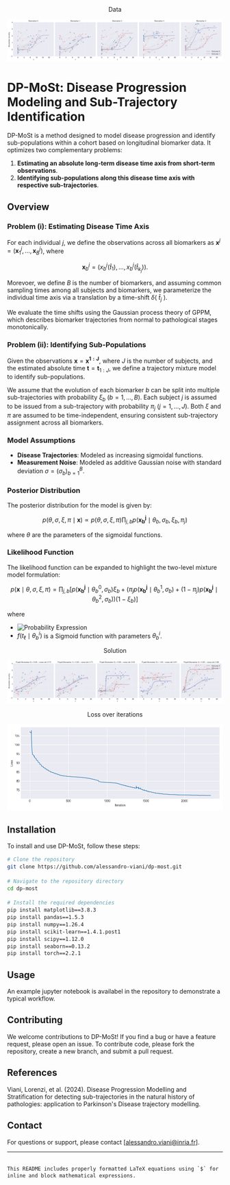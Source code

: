 <div align="center">
  Data
</div>

![data](fig_benchmarks/data.png)

# DP-MoSt: Disease Progression Modeling and Sub-Trajectory Identification

DP-MoSt is a method designed to model disease progression and identify sub-populations within a cohort based on longitudinal biomarker data. It optimizes two complementary problems: 

1. **Estimating an absolute long-term disease time axis from short-term observations**.
2. **Identifying sub-populations along this disease time axis with respective sub-trajectories**.

## Overview

### Problem (i): Estimating Disease Time Axis

For each individual $j$, we define the observations across all biomarkers as $\mathbf{x}^j = (\mathbf{x}^j_1, ..., \mathbf{x}^j_B)$, where 

$$
\mathbf{x}^j_b = (x_b^j(\hat t_{1}), ..., x_b^j(\hat{t}_{k_j})).
$$ 

Morevoer, we define $B$ is the number of biomarkers, and assuming common sampling times among all subjects and biomarkers, we parameterize the individual time axis via a translation by a time-shift $\delta ($ $\hat t_j$ $)$.

We evaluate the time shifts using the Gaussian process theory of GPPM, which describes biomarker trajectories from normal to pathological stages monotonically.

### Problem (ii): Identifying Sub-Populations

Given the observations $\mathbf{x} = \mathbf{x^{1:J}}$, where $J$ is the number of subjects, and the estimated absolute time $\mathbf{t} = \mathbf{t}_{1:J}$, we define a trajectory mixture model to identify sub-populations. 

We assume that the evolution of each biomarker $b$ can be split into multiple sub-trajectories with probability $\xi_b$ ($b=1, \ldots, B$). Each subject $j$ is assumed to be issued from a sub-trajectory with probability $\pi_j$ ($j=1, \ldots, J$). Both $\xi$ and $\pi$ are assumed to be time-independent, ensuring consistent sub-trajectory assignment across all biomarkers.

### Model Assumptions

- **Disease Trajectories**: Modeled as increasing sigmoidal functions.
- **Measurement Noise**: Modeled as additive Gaussian noise with standard deviation $\sigma = (\sigma_b)_{b=1}^B$.

### Posterior Distribution

The posterior distribution for the model is given by:

$$
p(\theta, \sigma, \xi, \pi \mid \mathbf{x}) \propto p(\theta, \sigma, \xi, \pi) \prod_{j,b} p(\mathbf{x_b^j} \mid \theta_b, \sigma_b, \xi_b, \pi_j)
$$

where $\theta$ are the parameters of the sigmoidal functions.

### Likelihood Function

The likelihood function can be expanded to highlight the two-level mixture model formulation:

$$
p(\mathbf{x} \mid \theta, \sigma, \xi, \pi) = \prod_{j,b} \left[ p(\mathbf{x_b^j} \mid \theta_b^0, \sigma_b)\xi_b + \left(\pi_j p(\mathbf{x_b^j} \mid \theta_b^1, \sigma_b) + (1-\pi_j) p(\mathbf{x_b^j} \mid \theta_b^2, \sigma_b) \right)(1-\xi_b) \right]
$$

where

- ![Probability Expression](https://latex.codecogs.com/svg.latex?p(\mathbf{x}_b^j%20\mid%20\theta_b^i,%20\sigma_b)%20=%20\prod_{\ell=1}^{k_j}%20\text{NormPDF}(x_b^j(t_\ell),%20f(t_\ell%20\mid%20\theta_b^i),%20\sigma_b))
- $f(t_\ell \mid \theta_b^i)$ is a Sigmoid function with parameters $\theta_b^i$.

<div align="center">
  Solution
</div>

![solution](fig_benchmarks/final_sol.png)


<div align="center">
  Loss over iterations
</div>

![solution](fig_benchmarks/loss.png)


## Installation

To install and use DP-MoSt, follow these steps:

```bash
# Clone the repository
git clone https://github.com/alessandro-viani/dp-most.git

# Navigate to the repository directory
cd dp-most

# Install the required dependencies
pip install matplotlib==3.8.3
pip install pandas==1.5.3
pip install numpy==1.26.4
pip install scikit-learn==1.4.1.post1
pip install scipy==1.12.0
pip install seaborn==0.13.2
pip install torch==2.2.1

```

## Usage

An example jupyter notebook is availabel in the repository to demonstrate a typical workflow.

## Contributing

We welcome contributions to DP-MoSt! If you find a bug or have a feature request, please open an issue. To contribute code, please fork the repository, create a new branch, and submit a pull request.

## References

Viani, Lorenzi, et al. (2024). Disease Progression Modelling and Stratification for detecting sub-trajectories in the natural history of pathologies: application to Parkinson's Disease trajectory modelling.

## Contact

For questions or support, please contact [alessandro.viani@inria.fr].

---
```

This README includes properly formatted LaTeX equations using `$` for inline and block mathematical expressions.
